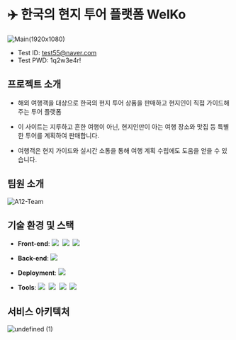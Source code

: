 # ✈️ 한국의 현지 투어 플랫폼 WelKo 
![Main(1920x1080)](https://github.com/user-attachments/assets/a4911835-7c46-4d73-a4fa-cbb0eb448c9b)
* Test ID: test55@naver.com
* Test PWD: 1q2w3e4r!

## 프로젝트 소개
* 해외 여행객을 대상으로 한국의 현지 투어 상품을 판매하고 현지인이 직접 가이드해주는 투어 플랫폼
 
* 이 사이트는 지루하고 흔한 여행이 아닌, 현지인만이 아는 여행 장소와 맛집 등 특별한 투어를 계획하여 판매합니다. 

* 여행객은 현지 가이드와 실시간 소통을 통해 여행 계획 수립에도 도움을 얻을 수 있습니다. 

## 팀원 소개
![A12-Team](https://github.com/user-attachments/assets/053156ba-c17f-41fa-9c21-586749161d53)

## 기술 환경 및 스택
- **Front-end**: 
  <img src="https://img.shields.io/badge/Next.js-%23000000.svg?style=for-the-badge&logo=Next.js&logoColor=white" />&nbsp;
  <img src="https://img.shields.io/badge/Tailwind%20CSS-06B6D4?style=for-the-badge&logo=tailwind-css&logoColor=white" />&nbsp;
  <img src="https://img.shields.io/badge/-React%20Query-FF4154?style=for-the-badge&logo=react%20query&logoColor=white" />

- **Back-end**:
  <img src="https://img.shields.io/badge/Supabase-3ECF8E?style=for-the-badge&logo=supabase&logoColor=white" />&nbsp;
  
- **Deployment**:
  <img src="https://img.shields.io/badge/vercel-%23000000.svg?style=for-the-badge&logo=vercel&logoColor=white" />

- **Tools**:
  <img src="https://img.shields.io/badge/GitHub-%23181717.svg?style=for-the-badge&logo=github&logoColor=white" />&nbsp;
  <img src="https://img.shields.io/badge/Slack-4A154B?style=for-the-badge&logo=slack&logoColor=white" />&nbsp;
  <img src="https://img.shields.io/badge/Figma-F24E1E?style=for-the-badge&logo=figma&logoColor=white" />&nbsp;
  <img src="https://img.shields.io/badge/Notion-000000?style=for-the-badge&logo=notion&logoColor=white" />



## 서비스 아키텍처
![undefined (1)](https://github.com/user-attachments/assets/3078a491-fa9c-4a62-9672-89cadb23b71c)

